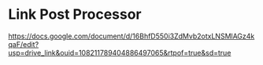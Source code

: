 # Link Post Processor
https://docs.google.com/document/d/16BhfD550i3ZdMvb2otxLNSMlAGz4kqaF/edit?usp=drive_link&ouid=108211789404886497065&rtpof=true&sd=true